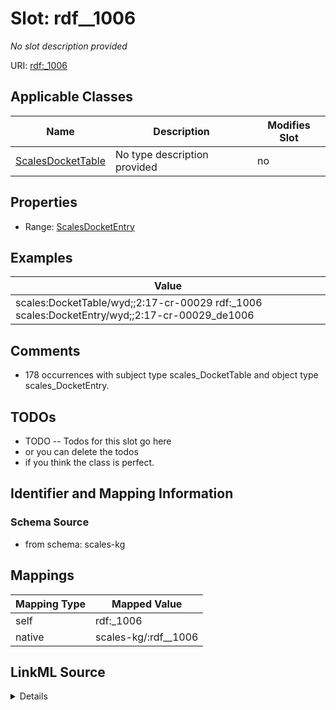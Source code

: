 

# Slot: rdf__1006


_No slot description provided_





URI: [rdf:_1006](http://www.w3.org/1999/02/22-rdf-syntax-ns#_1006)



<!-- no inheritance hierarchy -->





## Applicable Classes

| Name | Description | Modifies Slot |
| --- | --- | --- |
| [ScalesDocketTable](../classes/ScalesDocketTable.md) | No type description provided |  no  |







## Properties

* Range: [ScalesDocketEntry](../classes/ScalesDocketEntry.md)






## Examples

| Value |
| --- |
| scales:DocketTable/wyd;;2:17-cr-00029 rdf:_1006 scales:DocketEntry/wyd;;2:17-cr-00029_de1006 |

## Comments

* 178 occurrences with subject type scales_DocketTable and object type scales_DocketEntry.

## TODOs

* TODO -- Todos for this slot go here
* or you can delete the todos
* if you think the class is perfect.

## Identifier and Mapping Information







### Schema Source


* from schema: scales-kg




## Mappings

| Mapping Type | Mapped Value |
| ---  | ---  |
| self | rdf:_1006 |
| native | scales-kg/:rdf__1006 |




## LinkML Source

<details>
```yaml
name: rdf__1006
description: No slot description provided
todos:
- TODO -- Todos for this slot go here
- or you can delete the todos
- if you think the class is perfect.
comments:
- 178 occurrences with subject type scales_DocketTable and object type scales_DocketEntry.
examples:
- value: scales:DocketTable/wyd;;2:17-cr-00029 rdf:_1006 scales:DocketEntry/wyd;;2:17-cr-00029_de1006
from_schema: scales-kg
rank: 1000
slot_uri: rdf:_1006
alias: rdf__1006
domain_of:
- scales_DocketTable
range: scales_DocketEntry

```
</details>